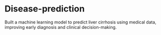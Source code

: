 # Disease-prediction
Built a machine learning model to predict liver cirrhosis using medical data, improving early diagnosis and clinical decision-making.
